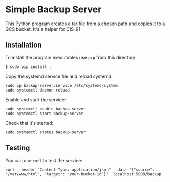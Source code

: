 # Simple Backup Server

This Python program creates a tar file from a chosen path and copies it to a GCS bucket. It's a helper for CIS-91

## Installation 

To install the program executables use `pip` from this directory: 

```
$ sudo pip install . 
``` 

Copy the systemd service file and reload systemd:

```
sudo cp backup-server.service /etc/systemd/system
sudo systemctl daemon-reload 
```

Enable and start the service: 

```
sudo systemctl enable backup-server 
sudo systemctl start backup-server 
```

Check that it's started: 

```
sudo systemctl status backup-server
```

## Testing 

You can use `curl` to test the service: 

```
curl --header "Content-Type: application/json" --data '{"source": "/var/www/html", "target": "your-bucket-id"}'  localhost:5000/backup
```
